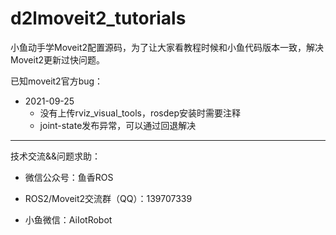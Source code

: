 # d2lmoveit2_tutorials

小鱼动手学Moveit2配置源码，为了让大家看教程时候和小鱼代码版本一致，解决Moveit2更新过快问题。


已知moveit2官方bug：

- 2021-09-25
    - 没有上传rviz_visual_tools，rosdep安装时需要注释
    - joint-state发布异常，可以通过回退解决


------
技术交流&&问题求助：

- 微信公众号：鱼香ROS

- ROS2/Moveit2交流群（QQ）：139707339

- 小鱼微信：AiIotRobot